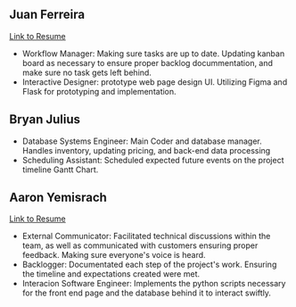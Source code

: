 ## Juan Ferreira
[Link to Resume](https://shorturl.at/ji5R3)
 - Workflow Manager: Making sure tasks are up to date. Updating kanban board as necessary to ensure proper backlog docummentation, and make sure no task gets left behind.
 - Interactive Designer: prototype web page design UI. Utilizing Figma and Flask for prototyping and implementation.

## Bryan Julius
 - Database Systems Engineer: Main Coder and database manager. Handles inventory, updating pricing, and back-end data processing
 - Scheduling Assistant: Scheduled expected future events on the project timeline Gantt Chart.

## Aaron Yemisrach
[Link to Resume](https://shorturl.at/AYFxX)
 - External Communicator: Facilitated technical discussions within the team, as well as communicated with customers ensuring proper feedback. Making sure everyone's voice is heard.
 - Backlogger: Documentated each step of the project's work. Ensuring the timeline and expectations created were met.
 - Interacion Software Engineer: Implements the python scripts necessary for the front end page and the database behind it to interact swiftly.
